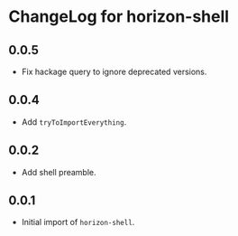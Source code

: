 # ChangeLog for horizon-shell

## 0.0.5

* Fix hackage query to ignore deprecated versions.

## 0.0.4

* Add `tryToImportEverything`.

## 0.0.2

* Add shell preamble.

## 0.0.1

* Initial import of `horizon-shell`.
